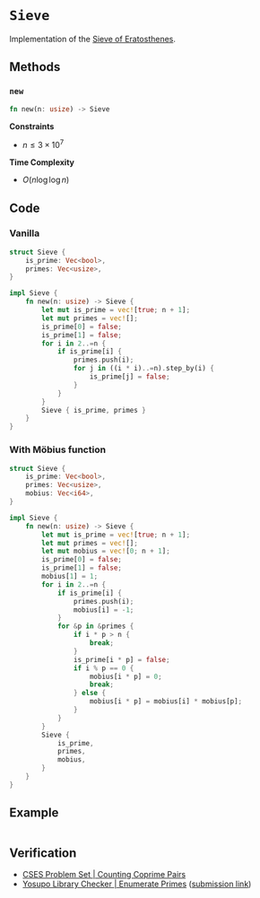 # `Sieve`
Implementation of the [Sieve of Eratosthenes](https://en.wikipedia.org/wiki/Sieve_of_Eratosthenes).

## Methods
### `new`
```rust
fn new(n: usize) -> Sieve
```

**Constraints**
- $n \le 3 \times 10^{7}$

**Time Complexity**
- $O(n \log \log n)$

## Code
### Vanilla
```rust
struct Sieve {
    is_prime: Vec<bool>,
    primes: Vec<usize>,
}

impl Sieve {
    fn new(n: usize) -> Sieve {
        let mut is_prime = vec![true; n + 1];
        let mut primes = vec![];
        is_prime[0] = false;
        is_prime[1] = false;
        for i in 2..=n {
            if is_prime[i] {
                primes.push(i);
                for j in ((i * i)..=n).step_by(i) {
                    is_prime[j] = false;
                }
            }
        }
        Sieve { is_prime, primes }
    }
}
```

### With Möbius function
```rust
struct Sieve {
    is_prime: Vec<bool>,
    primes: Vec<usize>,
    mobius: Vec<i64>,
}

impl Sieve {
    fn new(n: usize) -> Sieve {
        let mut is_prime = vec![true; n + 1];
        let mut primes = vec![];
        let mut mobius = vec![0; n + 1];
        is_prime[0] = false;
        is_prime[1] = false;
        mobius[1] = 1;
        for i in 2..=n {
            if is_prime[i] {
                primes.push(i);
                mobius[i] = -1;
            }
            for &p in &primes {
                if i * p > n {
                    break;
                }
                is_prime[i * p] = false;
                if i % p == 0 {
                    mobius[i * p] = 0;
                    break;
                } else {
                    mobius[i * p] = mobius[i] * mobius[p];
                }
            }
        }
        Sieve {
            is_prime,
            primes,
            mobius,
        }
    }
}
```

## Example
```rust

```

## Verification
- [CSES Problem Set | Counting Coprime Pairs](https://cses.fi/problemset/task/2417/)
- [Yosupo Library Checker | Enumerate Primes](https://judge.yosupo.jp/problem/enumerate_primes) ([submission link](https://judge.yosupo.jp/submission/94186))